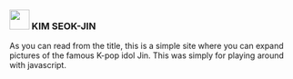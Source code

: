 ### <img src="https://emojipedia-us.s3.amazonaws.com/source/microsoft-teams/337/star-struck_1f929.png" width="35px" /> KIM SEOK-JIN
As you can read from the title, this is a simple site where you can expand pictures of the famous K-pop idol Jin. This was simply for playing around with javascript.


